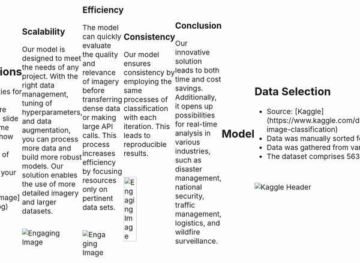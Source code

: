 <!DOCTYPE html>
<html>
<head>
  <!-- Reveal.js dependencies -->
  <link rel="stylesheet" href="https://revealjs.com/dist/reveal.css">
  <script src="https://revealjs.com/dist/reveal.js"></script>

  <!-- Custom CSS -->
  <style>
    /* Autofit text */
    .reveal .slides {
      display: flex;
      align-items: center;
      justify-content: center;
    }

    .reveal .slides section {
      font-size: 2vw; /* Adjust the font size as needed */
    }

    /* Autofit images */
    .reveal .slides img {
      max-width: 100%;
      max-height: 100%;
      object-fit: contain;
    }
  </style>
</head>
<body>
  <div class="reveal">
    <div class="slides">

---

  <section data-background="linear-gradient(to bottom right, #002366, #87CEEB)">
        <h1>Satellite Image Coverage Classification Using ResNet Convolution Neural Network</h1>
  </section>

---

  <section data-background="linear-gradient(to bottom right, #002366, #87CEEB)" data-notes="Introductions">
    <h2>Credits</h2>
    <p>Presented by:</p>
    <div class="headshots">
      <img src="C:/Users/calve/Downloads/static_visuals/emily.jfif" alt="Emily Calvert Headshot">
      <img src="C:/Users/calve/Downloads/static_visuals/sophie.jfif" alt="Sophie Ollivier Salgado Headshot">
    </div>
    <p>Emily Calvert
       Email: calvertemily15@gmail.com
       LinkedIn: <a href="https://www.linkedin.com/in/emily-calvert-data/">Emily Calvert</a></p>
    <p>Sophie Ollivier Salgado
       Email: sollivier5@gmail.com
       LinkedIn: <a href="https://www.linkedin.com/in/sophie-ollivier-salgado-a45552128/">Sophie Ollivier Salgado</a></p>
    <p>Contact us with any questions or to connect!</p>
  </section>

---

  <section data-background="linear-gradient(to bottom right, #002366, #87CEEB)">
    <p><b>Advantages and Applications of GeoSpatial Analytics and AI using Satellite Imagery</b></p>
    <p>Geospatial analytics combined with Artificial Intelligence (AI) has become a game-changer in many industries. This combination empowers us to derive critical insights and patterns from vast volumes of satellite imagery, which can be incredibly beneficial for a variety of applications. It is essentially reshaping how we understand and interact with our world, helping us solve complex problems by illuminating new insights.</p>
    <div class="illustration">
      <img src="C:/Users/calve/Downloads/static_visuals/sattelite.png" alt="Satellite" width="400">
    </div>
  </section>

---

  <section data-background="linear-gradient(to bottom right, #002366, #87CEEB)">
    <h2>General</h2>
    <p>Satellite imagery can cover virtually every corner of the globe, allowing for large-scale analysis. This can lead to rapid insights across vast geographies.</p>
    <ul>
      <li>As satellites pass over the same locations multiple times, they create a historical archive of images. We can analyze these images to identify changes and trends over time, providing powerful insights into patterns of growth, decline, or transformation.</li>
    </ul>
    <img src="path/to/illustration.jpg" alt="Illustration" style="max-width: 70%; margin: 20px auto;">
  </section>

---

  <section data-background="linear-gradient(to bottom right, #002366, #87CEEB)">
    <h2 style="font-size: 2.5em; font-weight: bold;">Examples of Industry Applications</h2>
    <div style="display: flex; justify-content: center;">
    </div>
  </section>

---

  <section data-background="linear-gradient(to bottom right, #002366, #87CEEB)">
    <h3>Agriculture</h3>
    <p>By analyzing satellite imagery, farmers can identify areas of stress in crops long before they might be visible to the naked eye. This can lead to early intervention, potentially saving vast swathes of crops from disease or pest infestation.</p>
    <img src="path/to/illustration.png" alt="Agriculture Illustration" class="illustration">
  </section>

---

  <section data-background="linear-gradient(to bottom right, #002366, #87CEEB)">
    <h3>Environmental Science</h3>
    <div class="illustration">
      <!-- Insert your engaging illustration here -->
      <!-- Add appropriate image HTML code or embed external content -->
    </div>
    <p>This technology is being used to monitor deforestation, track wildlife populations, and assess the impact of natural disasters. We can analyze satellite data to help direct emergency services to the most affected areas.</p>
  </section>

---

  <section data-background="linear-gradient(to bottom right, #002366, #87CEEB)">
    <h3>Urban Planning and Infrastructure</h3>
    <p>Planners can analyze satellite images and gain insights into population growth, land use changes, and infrastructure development. This can help inform decisions about where to build new roads, schools, and other public infrastructure.</p>
  </section>

---

  <section data-background="linear-gradient(to bottom right, #002366, #87CEEB)">
    <h2 class="slide-title">Conclusion</h2>
    <div class="illustration">
      <!-- Insert your engaging illustration here -->
      <img src="path_to_your_image.png" alt="Illustration">
    </div>
    <p>Geospatial analytics and AI using satellite imagery offer powerful tools for gaining insights and solving complex problems across a wide range of industries. These technologies allow us to understand our world in greater detail and make more informed decisions about how to manage our resources and plan for the future.</p>
  </section>

---

  <section data-background="linear-gradient(to bottom right, #002366, #87CEEB)">
    <h1>Problem Statement</h1>
    <p>Manual Classification of Satellite Imagery is both expensive and time-consuming, yet it is a vital task for identifying cloud coverage and determining the quality of satellite data.</p>
    <!-- Insert your illustration here -->
    <div class="illustration">
      <!-- Place your illustration code or image here -->
    </div>
  </section>

---

  <section data-background="linear-gradient(to bottom right, #002366, #87CEEB)">
    <h2>The Importance of Classification</h2>
    <p>Without proper classification, we are left with single snapshots of imagery for our analysis. This leads to unrepeatable results and highly localized analyses.</p>
    <div class="illustration">
      <!-- Place your illustration code or image here -->
    </div>
  </section>

---

  <section data-background="linear-gradient(to bottom right, #002366, #87CEEB)">
    <h3>Challenges in Manual Classification</h3>
  </section>

---

  <section data-background="linear-gradient(to bottom right, #002366, #87CEEB)">
    <h3>Volume of Data</h3>
    <p>Satellite imagery is incredibly dense and memory intensive. With 50 years of accessible satellite data, and more being collected every hour, the potential scale for geospatial analysis is vast. However, computing and processing power presents a significant constraint.</p>
    <img src="path_to_your_illustration_image.jpg" alt="Volume of Data Illustration">
  </section>

---

  <section data-background="linear-gradient(to bottom right, #002366, #87CEEB)">
    <h3>Time Consumption</h3>
    <p>Given the scale and pixel density, manually identifying each raster in an image can take hours.</p>
    <!-- Place your illustration here -->
  </section>

---

  <section data-background="linear-gradient(to bottom right, #002366, #87CEEB)">
    <h3>Other obstacles and considerations include:</h3>
    <ul>
      <li>Consistency: Human perception can lead to inconsistent classification methodologies employed, leading to unreproducible results.</li>
      <li>Cost: Given the manpower and computing power necessary, manual preprocessing of satellite imagery will cost your organization greatly.</li>
    </ul>
  </section>

---

  <section data-background="linear-gradient(to bottom right, #002366, #87CEEB)">
    <h1>Our Solution</h1>
    <p>We propose a model for the classification of coverage type in satellite imagery. This automated pre-processing tool will determine the quality of imagery by identifying cloud coverage and other relevant features, depending on your organization’s needs.</p>
    <img src="path/to/image.jpg" alt="Engaging Image" style="width: 60%; margin: auto;">
  </section>

---

  <section data-background="linear-gradient(to bottom right, #002366, #87CEEB)" data-notes= "Our project addresses the above concerns by producing a model for classification of coverage type in satellite imagery. This automation of preprocessing will determine quality of imagery by identifying cloud coverage. Then depending on your organization’s needs we can identify vegetation, desert, or water coverage. Applications are endless. Below are some examples on how automating classification of imagery will contribute to your organization.">
    <h2>Applications</h2>
    <p>The possibilities for applying this technology are endless. This slide highlights some examples of how automated classification of imagery will contribute to your organization.</p>
    <div style="text-align: center;">
      ![Engaging Image](image.jpg)
    </div>
  </section>

---

  <section data-background="linear-gradient(to bottom right, #002366, #87CEEB)" data-notes= "With the proper data management, tuning of hyperparameters, and data augmentation, this mode has the potential to meet the needs of the project at hand. Deploying the model for classification will give your organization the ability to process more data and build more robust models. By replacing manual classification and tokenizing of raster layers with automated processes, your organization can use more detailed imagery and larger datasets.">
    <h3>Scalability</h3>
    <p>Our model is designed to meet the needs of any project. With the right data management, tuning of hyperparameters, and data augmentation, you can process more data and build more robust models. Our solution enables the use of more detailed imagery and larger datasets.</p>
    <img src="path/to/your/image.jpg" alt="Engaging Image" style="max-width: 80%; margin-top: 1rem;">
  </section>

---

  <section data-background="linear-gradient(to bottom right, #002366, #87CEEB)" data-notes= "Our model can be deployed and evaluate the quality of imagery and pertinence to your project prior to moving dense data across platforms, making large api calls/orders, and preprocessing whole sets of imagery.">
    <h3>Efficiency</h3>
    <p>The model can quickly evaluate the quality and relevance of imagery before transferring dense data or making large API calls. This process increases efficiency by focusing resources only on pertinent data sets.</p>
    <img src="path/to/your/image.jpg" alt="Engaging Image" style="max-width: 60%; margin: 30px auto;">
  </section>

---

  <section data-background="linear-gradient(to bottom right, #002366, #87CEEB)" data-notes= "By identifying an appropriate model using distribution patterns we can produce a model that will follow the same processes of classification with each iteration. This leads to reproducible results.">
    <h3>Consistency</h3>
    <p>Our model ensures consistency by employing the same processes of classification with each iteration. This leads to reproducible results.</p>
    <img src="path/to/image.jpg" alt="Engaging Image" style="width: 50%; margin-top: 2rem;">
  </section>

---

  <section data-background="linear-gradient(to bottom right, #002366, #87CEEB)" data-notes= "All of these innovations lead to money and time saved. In addition, it enables applications in industries such as disaster management and emergency response, intelligence and national security,  traffic management, logistics and freight management, and wildfire surveillance. These are industries where near real time analysis is necessary, which is impossible with manual techniques.">
    <h3>Conclusion</h3>
    <p>Our innovative solution leads to both time and cost savings. Additionally, it opens up possibilities for real-time analysis in various industries, such as disaster management, national security, traffic management, logistics, and wildfire surveillance.</p>
  </section>

---

  <section data-background="linear-gradient(to bottom right, #002366, #87CEEB)">
    <h1>Model</h1>
  </section>

---

  <section data-background="linear-gradient(to bottom right, #002366, #87CEEB)">
    <h1>Data Selection</h1>
    <ul>
      <li>Source: [Kaggle](https://www.kaggle.com/datasets/mahmoudreda55/satellite-image-classification)</li>
      <li>Data was manually sorted for training by the dataset author</li>
      <li>Data was gathered from various sensors and Google Maps</li>
      <li>The dataset comprises 5631 images in jpg format</li>
    </ul>
    <img src="C:/Users/calve/Downloads/static_visuals/data_source.jpg" alt="Kaggle Header" style="max-width: 70%; margin-top: 2em;">
  </section>

---

  <section data-background="linear-gradient(to bottom right, #002366, #87CEEB)" data-notes= "We have 24.6% more data on the classes that aren’t desert. This might negatively affect the model by producing a bias against the minority class or poor detection of anomalies due to overfitting the minority class/insufficient data to establish a distribution pattern for that class. There’s not a significant imbalance so we will run the model without addressing the class imbalance. After evaluating the performance metrics we might come back and try different techniques to adjust for the imbalance. We started with a standard split that can of course be revisited based on model performance. The code we wrote makes 4 new directories. Source (original data), Training: 60%, For our predictions to be accurate the model should be trained on the majority of the data we have available. Validation: 20% We have 20% of the data as a blind set to allow us to finetune the hyperparameters if performance is subpar. Test: 20% The last 20% will provide the final performance metrics. The data size also suggest a descrepancy in sample detail, thus contributing to imbalance">
    <h1>Class Imbalance</h1>
    <ul>
      <li>We observed a class imbalance with 24.6% more data for classes other than 'desert'</li>
      <li>We will initially run the model without addressing this imbalance, but may revisit this decision based on performance metrics</li>
      <li>The data split was as follows: Training (60%), Validation (20%), Test (20%)</li>
    </ul>
    <div class="image-container">
      <img src=""C:/Users/calve/Downloads/static_visuals/class_imbalance_plot.png"" alt="Samples and Classes">
    </div>
  </section>

---

  <section data-background="linear-gradient(to bottom right, #002366, #87CEEB)" data-notes="Transform
Transforming the Data is key to making sure the model functions with our data. We used tools in the PyTorch package. Training: Crop 224x224 pixels, function includes scale and ratio augmentation for data integrity. 224 is chosen because it is a standard input size for many pre-trained models including ResNet. Random Horizontal Flip This flips our images to augment the data to help prevent overfitting and make generalizations. This occurs at the end of each epoch the model will decide to randomly flip the images on the horizontal edge. Normalize([0.485, 0.456, 0.406], [0.229, 0.224, 0.225])  In image processing for machine learning, we often normalize pixel values to help the model learn more effectively. The Normalize transformation in PyTorch adjusts pixel values in each color channel (red, green, and blue) to be centered around 0 and within a standard range. The specific values we use for this, such as [0.485, 0.456, 0.406] for means and [0.229, 0.224, 0.225] for standard deviations, are calculated from the ImageNet dataset, which is commonly used to train these models. By using these same values, we ensure our image processing matches the conditions under which the model was originally trained, helping it to perform better on our data. Test and Validation Resize 256x256 pixels  Resizing all images to the same size is necessary because input images may have different sizes. Our model can handle images of differing sizes, but to reduce processing power we resized everything uniformly.
Center Crop 224x224 pixels test it in a standard and consistent way (center crops)">
    <h1>Transforming the Data</h1>
    <ul>
      <li>Crop to 224x224 pixels for training data, with scale and ratio augmentation for data integrity</li>
      <li>Random horizontal flip to augment the data and prevent overfitting</li>
      <li>Normalization of pixel values using pre-calculated values from the ImageNet dataset</li>
    </ul>
    <img src=""C:/Users/calve/Downloads/static_visuals/data_transform.jpg"" class="top-right-image" />
  </section>

---

  <section data-background="linear-gradient(to bottom right, #002366, #87CEEB)" data-notes="Amount and Type of Data  A large amount of data can indicate necessity for a deeper neural network that can learn more complex patterns. The type of data also matters: is it tabular, image, text, or some other type of data? For image data, convolutional neural networks (CNNs). Distribution Pattern Pixel Intensity Distribution Desert The pixel intensity distribution for desert images shows a high mean value of 0.608, indicating that desert scenes are generally brightly lit. The range of pixel intensities, from a minimum of 0.418 to a maximum of 0.722, is relatively small. With a standard deviation of 0.058, the intensities appear to be closely grouped around the mean. WaterWater scenes exhibit a low mean pixel intensity of 0.272, possibly due to deeper water absorbing more light. The standard deviation is higher at 0.085, indicating a wider spread of pixel intensities. The pixel intensities range from 0.166 to 0.519, indicating a diversity in lighting conditions for water scenes. Green Area
  For green area images, the mean pixel intensity is even lower than for water, at 0.235. This could be due to the light absorption properties of plants. The standard deviation is very low at 0.025, suggesting that pixel intensities are very consistent within green areas. This is likely due to the consistent color of vegetation. The range of pixel intensities, from 0.169 to 0.361, is the narrowest of all categories. Cloudy Cloudy scenes present the highest mean pixel intensity of all categories at 0.613. This could be due to light scattering from the clouds. However, the standard deviation is also the highest at 0.118, indicating a wider range of pixel intensities. This variation might be due to differing levels of cloud cover and thickness. The range of pixel intensities is also the widest, from 0.089 to 0.959, suggesting a large diversity in lighting conditions for cloudy scenes.Color Channel Distributions In terms of color channel distributions, different patterns emerge for each category.Desert The mean values for R, G, and B color channels in desert scenes are 0.500, 0.608, and 0.718 respectively. The higher mean values in G and B channels may reflect the unique color properties of desert landscapes. Water For water scenes, the mean values are 0.347, 0.284, and 0.186 for the R, G, and B channels respectively. This could reflect the deeper and darker tones generally found in water bodies. Green Area Green areas show mean values of 0.298, 0.253, and 0.154 for R, G, and B color channels respectively. The low mean values, especially in the B channel, may be due to the dominance of green vegetation in these areas. Cloudy Cloudy scenes show the mean values for R, G, and B color channels to be 0.587, 0.628, and 0.624 respectively. This distribution, with fairly similar values across all three channels, could be due to the diffuse lighting conditions generally found in cloudy environments. This analysis provides a descriptive overview of the pixel intensities and color channel distributions for each of the four categories. These insights could be useful for further data analysis or to inform image processing techniques. Conclusion Distribution Pattern & Pixel Density: The distribution pattern of pixel intensity can help us understand the characteristics of different classes in our dataset. For example, a class like 'cloudy' has a wide range of pixel intensities and higher standard deviation, indicating more variation within this class. This could mean that a model will need to be more robust and flexible to handle such variability. On the other hand, classes like 'desert' and 'green' have lower standard deviations, indicating less intra-class variation, which could be easier for the model to learn. Moreover, understanding the average pixel density can help us in setting appropriate thresholds for image segmentation and further processing.
  Understanding the color channel distributions is vital, particularly in RGB images where different color channels can provide distinct information. If a certain class has higher intensities in a particular color channel consistently (like 'blue' for 'desert'), the model could potentially leverage this information to improve accuracy. For example, if a model is poor at using color information, you might opt for a different model that can better handle this aspect of the data. Goal The goal of a model is a key factor that guided the model selection process. The type of problem we are trying to solve, the metrics we aim to optimize, and the context in which the model will be used heavily influenced our decision. Since the goal of the mode is to accurately classify different types of geographical features in satellite imagery (like 'water', 'desert', 'cloudy', 'green'), then we want a model that can perform this multi-class classification effectively. Given that we're dealing with images, convolutional neural network (CNN) models are often a good choice due to their ability to capture spatial relationships and recognize patterns in image data.">
    <h1>Factors Influencing Model Selection</h1>
    <ul>
      <li>Amount and Type of Data: A large amount of image data demands a model capable of learning complex patterns.</li>
      <li>Distribution Pattern: Pixel intensity distribution varies between classes; some classes have a wide range of pixel intensities, indicating more variability.</li>
      <li>Pixel Density and Color Channel Distributions: Understanding these can help set appropriate thresholds for image segmentation and processing, and can indicate which models might be more effective.</li>
      <li>Goal: The primary goal is accurate multi-class classification of satellite images.</li>
    </ul>
    <figure>
      <img src=""C:\Users\calve\Downloads\static_visuals\pixel_color_distribution.png" alt="Grid of Distribution Plots">
    </figure>
  </section>

---

  <!-- Insert Interactive Visual Here  -->

---

  <section data-background="linear-gradient(to bottom right, #002366, #87CEEB)" data-notes="How it works
ResNet, short for Residual Network, is a type of Convolutional Neural Network (CNN) for image recognition. As we add more layers to a CNN, the network becomes more capable of learning complex patterns in the data.  When a network gets too deep, it suffers from something called the vanishing gradient problem. This is like trying to hear a whisper in a noisy room - the important details (gradients) become too small to detect and learn from, making the network hard to improve. ResNet tackles the vanishing gradient problem by using a skip connection.Let's imagine a set of layers in the neural network as a box that does some complex transformations on the data we feed into it. The data, or the 'input', is like a ball that we throw into this box. After the ball has bounced around inside and undergone changes (the transformations), it comes out the other side - the 'output'.Now, in a regular neural network, each layer would just take the output from the previous layer and feed it into its own set of transformations. The ball would go into one box, come out transformed, and immediately go into the next box. In a ResNet, however, we have an additional path - the 'skip connection' or 'shortcut'. Alongside the usual path (ball goes into box, gets transformed, comes out), we have a straight path that bypasses the box. It's like throwing two balls - one goes into the box, the other travels straight to the end. At the end, we combine both balls - the one that went through the box and the one that bypassed it. This combination is the final output that is fed into the next layer. The effect of this setup is that even if the transformation in the box is very complex and the ball that goes through it comes out very changed, we always have the original ball that bypassed the box. This way, we keep some of the original, unaltered information which can help the network learn more effectively, especially when it is very deep. This is the residual part of the ResNet - we add the original input (the residue) to the output. This seemingly simple idea has a profound impact. The core idea behind ResNet is essentially that deeper networks should perform at least as well as shallower ones. By using these shortcuts, layers are able to learn identity functions that ensure their outputs are at least as informative as their inputs. This means that adding more layers shouldn't hurt performance, and indeed, ResNets can successfully train networks with hundreds (or even thousands) of layers.">
    <h1>ResNet Convolution Neural Network</h1>
    <ul>
      <li>ResNet, short for Residual Network, is a type of Convolutional Neural Network (CNN) for image recognition.</li>
      <li>ResNet uses skip connections to tackle the "vanishing gradient problem" in deep neural networks.</li>
      <li>ResNet can handle a large amount of high-dimensional data, such as images, efficiently.</li>
    </ul>
    <!-- Insert illustration here -->
  </section>

---

  <section data-background="linear-gradient(to bottom right, #002366, #87CEEB)" data-notes= "How it addresses above factors. Amount and Type of Data: The dataset involves images, which are a high-dimensional form of data. The ResNet architecture excels with this kind of data due to its design principles - it uses convolutional layers, which are particularly well-suited to image data because they can detect local patterns and capture spatial relationships. Furthermore, with a large dataset, we have enough information to effectively train the deeper structure of a ResNet, allowing the model to learn more intricate patterns and avoid overfitting. Distribution Pattern: From the Exploratory Data Analysis (EDA), we see that pixel intensities and color distributions vary across classes (like 'cloudy', 'desert', 'green', 'water'). Some classes have a wider range of pixel intensities and color distributions (like 'cloudy'), suggesting more variability, while others are more consistent (like 'green'). ResNet, due to its deep structure and the inclusion of skip connections, can handle such variability efficiently. It can learn complex mappings for classes with high variability while its skip connections allow it to smoothly handle classes with less variability. Pixel Density and Color Channel Distributions: Understanding these factors can help in configuring the model. For instance, color channel distributions inform us that different classes have varying intensities in different channels. ResNet's convolutional layers can detect these subtle differences due to their ability to apply filters to different color channels and discern patterns within them. Goal: The ultimate goal here is accurate multi-class classification of satellite images. Given its success in image classification tasks, ResNet's ability to capture intricate patterns in the data and its robustness to overfitting make it a suitable choice.">
    <h2>How ResNet Addresses Key Factors</h2>
    <ul>
      <li>ResNet uses convolutional layers, which are effective with image data, and can handle a large amount of data without overfitting.</li>
      <li>ResNet can handle variability in pixel intensities and color distributions due to its deep structure and skip connections.</li>
      <li>ResNet's convolutional layers can detect subtle differences in color channel distributions, helping to distinguish between different classes.</li>
    </ul>
    <div class="image-container">
      <img src="path/to/your/image.jpg" alt="Illustration" width="600" height="400">
    </div>
  </section>

---

  <section data-background="linear-gradient(to bottom right, #002366, #87CEEB)" data-notes= "Model Building Decision Processes Training and Fine Tuning Each epoch took a really long time but since we were getting well performing metrics early on we added an early stop condition. Other than that the ResNet performed exceptionally and no further tuning was necessary.">
    <div class="top-images">
      <img src="C:/Users/calve/Downloads/static_visuals/early_stop.jpg"" alt="early_stop" class="large-image">
      <h1>Model Building Decision Processes</h1>
      <img src="C:/Users/calve/Downloads/static_visuals/epoch.jpg" alt="epochs" class="large-image">
    </div>
    <ul>
      <li>The model was trained with an early stopping condition to improve training efficiency.</li>
      <li>The ResNet model performed exceptionally well, negating the need for further fine-tuning.</li>
    </ul>
    <div class="bottom-images">
      <img src="C:/Users/calve/Downloads/static_visuals/validate.jpg" alt="validation" class="small-image">
      <img src="C:/Users/calve/Downloads/static_visuals/testing.jpg"" alt="test" class="small-image">
    </div>
  </section>

---

  <section data-background="linear-gradient(to bottom right, #002366, #87CEEB)">
    <h1>Performance</h1>
    <hr>
    <img src=""C:/Users/calve/Downloads/static_visuals/preformance.jpg" alt="Preformance">
  </section>

---

  <section data-background="linear-gradient(to bottom right, #002366, #87CEEB)">
    <h1>Confusion Matrix</h1>
    <ul>
      <li>The diagonal elements represent the instances where the predicted label is equal to the true label, i.e., correct predictions. Off-diagonal elements are those mislabeled by the classifier.</li>
      <li>'Cloudy' and 'Desert' scenes are perfectly classified with no mislabels.</li>
      <li>'Green Area' has some misclassifications, with 49 instances incorrectly predicted as 'Water'.</li>
      <li>'Water' scenes also have minor misclassifications, with one instance each mislabeled as 'Cloudy' and 'Green Area'.</li>
      <li>Overall, the model shows a high degree of accuracy with the majority of instances correctly classified for each category.</li>
    </ul>
    <img src=""C:/Users/calve/Downloads/static_visuals/confusion_matrix_heatmap.png" alt="Confusion Matrix Heatmap">
  </section>

---

  <section data-background="linear-gradient(to bottom right, #002366, #87CEEB)" data-notes="Classification Report: The classification report presents key metrics to evaluate the performance of the classification model. Precision: This indicates the ability of the classifier not to label an instance positive that is actually negative. The model shows high precision scores for all classes, indicating a low rate of false positives.Recall: This indicates the ability of the classifier to find all positive instances. The model shows high recall scores for 'Cloudy' and 'Desert', indicating a low rate of false negatives. However, 'Green Area' and 'Water' have lower recall values, reflecting some misclassifications. F1-Score: This is a weighted harmonic mean of precision and recall. The model's F1 scores are close to 1 for 'Cloudy' and 'Desert', indicating a good balance between precision and recall. However, 'Green Area' and 'Water' show lower F1 scores due to the recall's influence. Support: This is the number of actual occurrences of the class in the dataset. The support scores show a balanced distribution of instances for 'Cloudy', 'Green Area', and 'Water'. 'Desert' has a lower number of instances in the test set. Accuracy: This is the ratio of the total number of correct predictions to the total number of input samples. The model has a high accuracy score of 0.91, indicating it made correct predictions most of the time.">
    <h2>Classification Report</h2>
    <ul>
      <li>Precision: High precision scores for all classes.</li>
      <li>Recall: High for 'Cloudy' and 'Desert', lower for 'Green Area' and 'Water'.</li>
      <li>F1-Score: Close to 1 for 'Cloudy' and 'Desert', lower for 'Green Area' and 'Water'.</li>
      <li>Support: Balanced for 'Cloudy', 'Green Area', and 'Water'. Lower for 'Desert'.</li>
      <li>Accuracy: High score of 0.91.</li>
    </ul>
    <div class="grid-container">
      <div class="grid-item">
        <img src="C:/Users/calve/Downloads/static_visuals/precision.png" alt="Precision">
      </div>
      <div class="grid-item">
        <img src="C:/Users/calve/Downloads/static_visuals/recall.png" alt="Recall">
      </div>
      <div class="grid-item">
        <img src="C:/Users/calve/Downloads/static_visuals/f1.png" alt="F1">
      </div>
      <div class="grid-item">
        <img src="C:/Users/calve/Downloads/static_visuals/support.png" alt="Support">
      </div>
    </div>
  </section>

---

  <section data-background="linear-gradient(to bottom right, #002366, #87CEEB)" data-notes= "Conclusion
  The distribution patterns of the pixel intensities and color channels in the images significantly mpacted the performance of the model in the following ways: Variation in Pixel Intensities and Color Channels: The model performance is linked with how pixel intensities and color channels are distributed within each class. For instance, 'Desert' and 'Cloudy' scenes had relatively high mean pixel intensities, indicating brighter images, and the model performed well with these classes. On the other hand, 'Green Area' and 'Water' scenes had lower mean pixel intensities, indicating darker images, and the model had more misclassifications with these classes. It suggests that the model might be better trained to recognize brighter images. Spread of Pixel Intensities and Color Channels: The standard deviations for pixel intensities and color channels also play a role in model performance. 'Desert' and 'Cloudy' scenes had lower standard deviations, indicating less variation in their pixel intensity and color channel values. This lack of variation might have made it easier for the model to classify these images. In contrast, 'Green Area' and 'Water' scenes had higher standard deviations, indicating more variation in their pixel intensity and color channel values. This greater variation might have made these images harder for the model to classify accurately. Range of Pixel Intensities: The range of pixel intensities (i.e., the difference between the maximum and minimum values) could also impact model performance. Classes with narrower ranges ('Green Area' and 'Desert') might be easier to distinguish due to their more consistent lighting conditions. In contrast, classes with wider ranges ('Water' and 'Cloudy') present a greater variety of lighting conditions, which might make them harder for the model to classify. Imbalance in Class Instances: The number of instances in each class (class distribution) can also influence model performance. The model may perform better on classes with more instances as it has more data to learn from. In the given dataset, 'Desert' had fewer instances than the other classes, which could potentially impact the model's learning and subsequent prediction capability for this class.">
    <h1>Conclusion</h1>
    <ul>
      <li>The distribution patterns of pixel intensities and color channels impact model performance.</li>
      <li>Model better trained to recognize brighter images ('Desert' and 'Cloudy').</li>
      <li>Less variation in 'Desert' and 'Cloudy' images assists classification.</li>
      <li>More variation in 'Green Area' and 'Water' images presents challenges for classification.</li>
      <li>Classes with narrower ranges of pixel intensities might be easier to distinguish.</li>
      <li>Imbalance in class instances can influence model performance.</li>
    </ul>
    <img src="path/to/unique_visual.png" alt="Unique Visual">
  </section>

---

  <section data-background="linear-gradient(to bottom right, #002366, #87CEEB)" data-notes= "If we were to prepare this model for deployment, we would adjust less iterations for the early stop. We had very good numbers early on. It would also be worth fine tuning to achieve higher performance. We might adjust for the class imbalance, provide synthesized or more data and find a stronger distribution pattern on the lower performing classes.">
    <h1>Next Steps</h1>
    <ul>
      <li>Adjust for early stop with fewer iterations.</li>
      <li>Fine-tune for higher performance.</li>
      <li>Address class imbalance.</li>
      <li>Synthesize or provide more data.</li>
      <li>Identify stronger distribution pattern on lower-performing classes.</li>
    </ul>
    <img src="path/to/your-unique-visual.jpg" alt="Unique Visual">
  </section>

---

  <section data-background="linear-gradient(to bottom right, #002366, #87CEEB)">
    <h1 style="font-size: 72px; font-weight: bold; text-transform: uppercase;">Thank You!</h1>
    <p style="font-size: 24px; font-weight: bold; color: #FFD700;">We appreciate your attention</p>
    <img src="path_to_image" alt="Thank You Image" style="width: 400px;">
  </section>

---

</div>
  </div>
  <script>
    // Initialize the Reveal.js presentation
    Reveal.initialize();
  </script>
</body>
</html>
